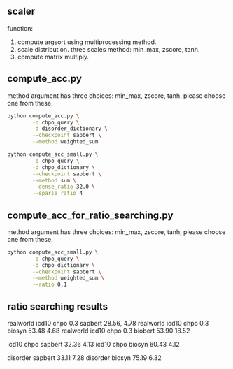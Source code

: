 ## scaler
function:
1. compute argsort using multiprocessing method.
2. scale distribution. three scales method: min_max, zscore, tanh.
3. compute matrix multiply.

## compute_acc.py
method argument has three choices: min_max, zscore, tanh, please choose one from these.

```bash
python compute_acc.py \
        -q chpo_query \
        -d disorder_dictionary \
        --checkpoint sapbert \
        --method weighted_sum
``` 

```bash
python compute_acc_small.py \
        -q chpo_query \
        -d chpo_dictionary \
        --checkpoint sapbert \
        --method sum \
        --dense_ratio 32.0 \
        --sparse_ratio 4
```  

## compute_acc_for_ratio_searching.py
method argument has three choices: min_max, zscore, tanh, please choose one from these.

```bash
python compute_acc_small.py \
        -q chpo_query \
        -d chpo_dictionary \
        --checkpoint sapbert \
        --method weighted_sum \
        --ratio 0.1
``` 

## ratio searching results
realworld icd10 chpo 0.3 sapbert
28.56, 4.78
realworld icd10 chpo 0.3 biosyn
53.48 4.68
realworld icd10 chpo 0.3 biobert
53.90 18.52

icd10 chpo sapbert
32.36 4.13
icd10 chpo biosyn
60.43 4.12

disorder sapbert
33.11 7.28
disorder biosyn
75.19 6.32